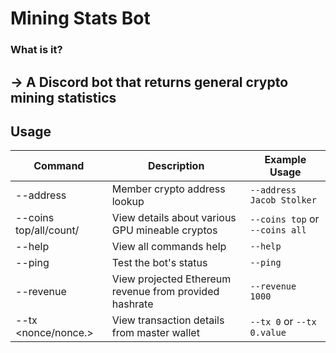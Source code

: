# Mining Stats Bot
### What is it?
-> A Discord bot that returns general crypto mining statistics
---
## Usage

| Command        | Description                                                          | Example Usage                  |
| -------------- | -------------------------------------------------------------------- | ------------------------------ |
| --address <member>           | Member crypto address lookup                           | `--address Jacob Stolker`      |
| --coins top/all/count/<name> | View details about various GPU mineable cryptos        | `--coins top` or `--coins all` |
| --help                       | View all commands help                                 | `--help`                       |
| --ping                       | Test the bot's status                                  | `--ping`                       |
| --revenue <megahash>         | View projected Ethereum revenue from provided hashrate | `--revenue 1000`               |
| --tx <nonce/nonce.<stat>>    | View transaction details from master wallet            | `--tx 0` or `--tx 0.value`     |
